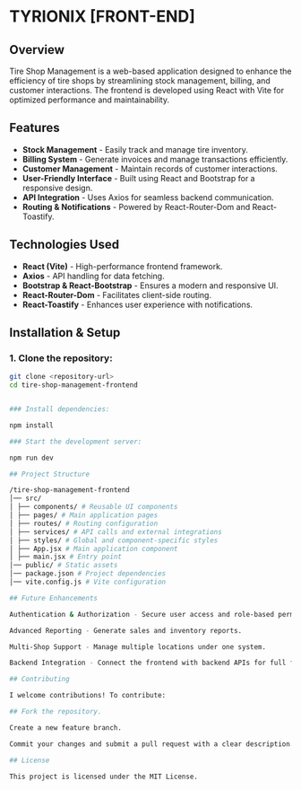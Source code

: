 # TYRIONIX [FRONT-END]

## Overview

Tire Shop Management is a web-based application designed to enhance the efficiency of tire shops by streamlining stock management, billing, and customer interactions. The frontend is developed using React with Vite for optimized performance and maintainability.

## Features

- **Stock Management** - Easily track and manage tire inventory.
- **Billing System** - Generate invoices and manage transactions efficiently.
- **Customer Management** - Maintain records of customer interactions.
- **User-Friendly Interface** - Built using React and Bootstrap for a responsive design.
- **API Integration** - Uses Axios for seamless backend communication.
- **Routing & Notifications** - Powered by React-Router-Dom and React-Toastify.

## Technologies Used

- **React (Vite)** - High-performance frontend framework.
- **Axios** - API handling for data fetching.
- **Bootstrap & React-Bootstrap** - Ensures a modern and responsive UI.
- **React-Router-Dom** - Facilitates client-side routing.
- **React-Toastify** - Enhances user experience with notifications.

## Installation & Setup

### 1. Clone the repository:

```sh
git clone <repository-url>
cd tire-shop-management-frontend


### Install dependencies:

npm install

### Start the development server:

npm run dev

## Project Structure

/tire-shop-management-frontend
│── src/
│ ├── components/ # Reusable UI components
│ ├── pages/ # Main application pages
│ ├── routes/ # Routing configuration
│ ├── services/ # API calls and external integrations
│ ├── styles/ # Global and component-specific styles
│ ├── App.jsx # Main application component
│ ├── main.jsx # Entry point
│── public/ # Static assets
│── package.json # Project dependencies
│── vite.config.js # Vite configuration

## Future Enhancements

Authentication & Authorization - Secure user access and role-based permissions.

Advanced Reporting - Generate sales and inventory reports.

Multi-Shop Support - Manage multiple locations under one system.

Backend Integration - Connect the frontend with backend APIs for full functionality.

## Contributing

I welcome contributions! To contribute:

## Fork the repository.

Create a new feature branch.

Commit your changes and submit a pull request with a clear description.

## License

This project is licensed under the MIT License.
```
